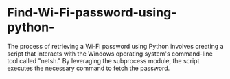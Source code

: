 # Find-Wi-Fi-password-using-python-
The process of retrieving a Wi-Fi password using Python involves creating a script that interacts with the Windows operating system's command-line tool called "netsh." By leveraging the subprocess module, the script executes the necessary command to fetch the password.
